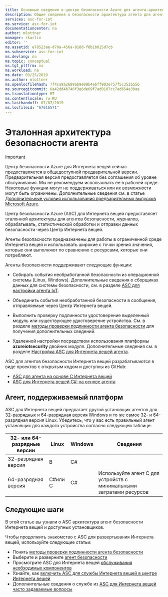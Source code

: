 ```yaml
---
title: Основные сведения о центре безопасности Azure для агента-архитектура безопасности Интернета вещей предварительной версии | Документация Майкрософт
description: Общие сведения о безопасности архитектура агента для агентов, используемых в центре безопасности Azure для службы Интернета вещей.
services: asc-for-iot
ms.service: asc-for-iot
documentationcenter: na
author: mlottner
manager: rkarlin
editor: ''
ms.assetid: e78523ae-d70a-456a-818d-f8b1b025d7cb
ms.subservice: asc-for-iot
ms.devlang: na
ms.topic: conceptual
ms.tgt_pltfrm: na
ms.workload: na
ms.date: 03/25/2019
ms.author: mlottner
ms.openlocfilehash: 7f4ca9a2689ab9e09b4ebff903e757f5c352b556
ms.sourcegitcommit: 6a42dd4b746f3e6de69f7ad0107cc7ad654e39ae
ms.translationtype: MT
ms.contentlocale: ru-RU
ms.lasthandoff: 07/07/2019
ms.locfileid: "67616571"
---
```

# <a name="security-agent-reference-architecture"></a>Эталонная архитектура безопасности агента

> [!IMPORTANT]
> Центр безопасности Azure для Интернета вещей сейчас предоставляется в общедоступной предварительной версии.
> Предварительная версия предоставляется без соглашения об уровне обслуживания. Мы не рекомендуем использовать ее в рабочей среде. Некоторые функции могут не поддерживаться или их возможности могут быть ограничены. Дополнительные сведения см. в статье [Дополнительные условия использования предварительных выпусков Microsoft Azure](https://azure.microsoft.com/support/legal/preview-supplemental-terms/).


Центр безопасности Azure (ASC) для Интернета вещей предоставляет эталонной архитектуры для агентов безопасности, журналов, обрабатывать, статистической обработки и отправки данных безопасности через Центр Интернета вещей.

Агенты безопасности предназначены для работы в ограниченной среде Интернета вещей и использовать широкие с точки зрения значения, которые они выполняют по сравнению с ресурсами, которые они потребляют.

Агенты безопасности поддерживают следующие функции:

- Собирать события необработанной безопасности из операционной системы (Linux, Windows). Дополнительные сведения о сборщиках данных для системы безопасности, см. в разделе [ASC для настройки агента IoT](how-to-agent-configuration.md).

- Объединить события необработанной безопасности в сообщения, отправляемые через Центр Интернета вещей.

- Выполнить проверку подлинности удостоверение выделенный модуль или существующее удостоверение устройства. См. в разделе [методы проверки подлинности агента безопасности](concept-security-agent-authentication-methods.md) для получения дополнительных сведений.

- Удаленной настройки посредством использования платформы **azureiotsecurity** двойник модуля. Дополнительные сведения см. в разделе [Настройка ASC для Интернета вещей агента](how-to-agent-configuration.md).

ASC для агентов безопасности Интернета вещей разрабатываются в виде проектов с открытым кодом и доступны из GitHub: 

- [ASC для агента на основе C Интернета вещей](https://github.com/Azure/Azure-IoT-Security-Agent-C) 
- [ASC для Интернета вещей C#-на основе агента](https://github.com/Azure/Azure-IoT-Security-Agent-CS)

## <a name="agent-supported-platforms"></a>Агент, поддерживаемый платформ

ASC для Интернета вещей предлагает другой установщик агентов для 32-разрядных и 64-разрядная версия Windows и то же самое 32- и 64-разрядная версия Linux. Убедитесь, что у вас есть правильный агент установщик для каждого устройства согласно следующей таблице:

| 32- или 64-разрядные версии | Linux | Windows |    Сведения|
|----------|----------------------------------------------|-------------|-------------------------------------------|
| 32-разрядная версия  | В  | C#  ||
| 64-разрядная версия  | C#или C           | C#      | Используйте агент C для устройств с минимальными затратами ресурсов|

## <a name="next-steps"></a>Следующие шаги

В этой статье вы узнали о ASC архитектура агент безопасности Интернета вещей и доступных установщиков.

Чтобы продолжить знакомство с ASC для развертывания Интернета вещей, используйте следующие статьи:

- Понять [методы проверки подлинности агента безопасности](concept-security-agent-authentication-methods.md)
- Выберите и разверните [агент безопасности](how-to-deploy-agent.md)
- Просмотрите ASC для Интернета вещей [обслуживания необходимых компонентов](service-prerequisites.md)
- Узнайте, как [включить ASC для службы Интернета вещей в центре Интернета вещей](quickstart-onboard-iot-hub.md)
- Дополнительные сведения о службе из [ASC для Интернета вещей часто задаваемые вопросы](resources-frequently-asked-questions.md)
